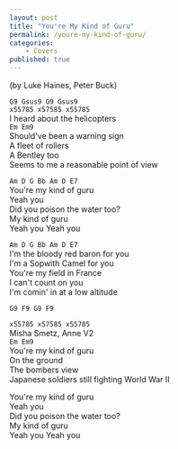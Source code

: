 ```yaml
---
layout: post
title: "You're My Kind of Guru"
permalink: /youre-my-kind-of-guru/
categories: 
    - Covers
published: true
---
```


(by Luke Haines, Peter Buck)

`G9 Gsus9 G9 Gsus9`  
`x55785 x57585 x55785`  
I heard about the helicopters  
`Em Em9`  
Should've been a warning sign  
A fleet of rollers  
A Bentley too  
Seems to me a reasonable point of view  

`Am D G Bb Am D E7`  
You're my kind of guru  
Yeah you  
Did you poison the water too?  
My kind of guru  
Yeah you
Yeah you  

`Am D G Bb Am D E7`  
I'm the bloody red baron for you  
I'm a Sopwith Camel for you  
You're my field in France  
I can't count on you  
I'm comin' in at a low altitude  

`G9 F9 G9 F9`

`x55785 x57585 x55785`  
Misha Smetz, Anne V2  
`Em Em9`  
You're my kind of guru  
On the ground  
The bombers view  
Japanese soldiers still fighting World War II  

You're my kind of guru  
Yeah you  
Did you poison the water too?  
My kind of guru  
Yeah you
Yeah you  